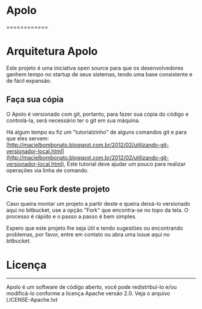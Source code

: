 # Apolo
============

# Arquitetura Apolo

Este projeto é uma iniciativa open source para que os desenvolvedores ganhem tempo no startup de seus sistemas, tendo
uma base consistente e de fácil expansão.

## Faça sua cópia

O Apolo é versionado com git, portanto, para fazer sua cópia do código e controlá-la, será necessário ter o git em sua
máquina.

Há algum tempo eu fiz um "tutorialzinho" de alguns comandos git e para que eles servem:
[http://macielbombonato.blogspot.com.br/2012/02/utilizando-git-versionador-local.html](http://macielbombonato.blogspot.com.br/2012/02/utilizando-git-versionador-local.html),
Este tutorial deve ajudar um pouco para realizar operações via linha de comando.

## Crie seu Fork deste projeto

Caso queira montar um projeto a partir deste e queira deixá-lo versionado aqui no bitbucket, use a opção "Fork" que
encontra-se no topo da tela. O processo é rápido e o passo a passo é bem simples.

Espero que este projeto lhe seja útil e tendo sugestões ou encontrando problemas, por favor, entre em contato ou abra
uma issue aqui no bitbucket.

# Licença
---------

Apolo é um software de código aberto, você pode redistribuí-lo e/ou
modificá-lo conforme a licença Apache versão 2.0. Veja o arquivo LICENSE-Apache.txt
